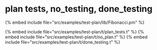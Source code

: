 # plan tests, no_testing, done_testing


{% embed include file="src/examples/test-plan/lib/Fibonacci.pm" %}

{% embed include file="src/examples/test-plan/t/plan_tests.t" %}
{% embed include file="src/examples/test-plan/t/no_plan.t" %}
{% embed include file="src/examples/test-plan/t/done_testing.t" %}



